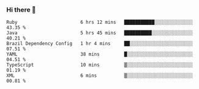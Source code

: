 ### Hi there 👋

<!--START_SECTION:waka-->

```text
Ruby                       6 hrs 12 mins   ███████████░░░░░░░░░░░░░░   43.35 %
Java                       5 hrs 45 mins   ██████████░░░░░░░░░░░░░░░   40.21 %
Brazil Dependency Config   1 hr 4 mins     ██░░░░░░░░░░░░░░░░░░░░░░░   07.51 %
YAML                       38 mins         █░░░░░░░░░░░░░░░░░░░░░░░░   04.51 %
TypeScript                 10 mins         ▒░░░░░░░░░░░░░░░░░░░░░░░░   01.19 %
XML                        6 mins          ▒░░░░░░░░░░░░░░░░░░░░░░░░   00.81 %
```

<!--END_SECTION:waka-->

<!--
**jerry-shao/jerry-shao** is a ✨ _special_ ✨ repository because its `README.md` (this file) appears on your GitHub profile.

Here are some ideas to get you started:

- 🔭 I’m currently working on ...
- 🌱 I’m currently learning ...
- 👯 I’m looking to collaborate on ...
- 🤔 I’m looking for help with ...
- 💬 Ask me about ...
- 📫 How to reach me: ...
- 😄 Pronouns: ...
- ⚡ Fun fact: ...
-->

